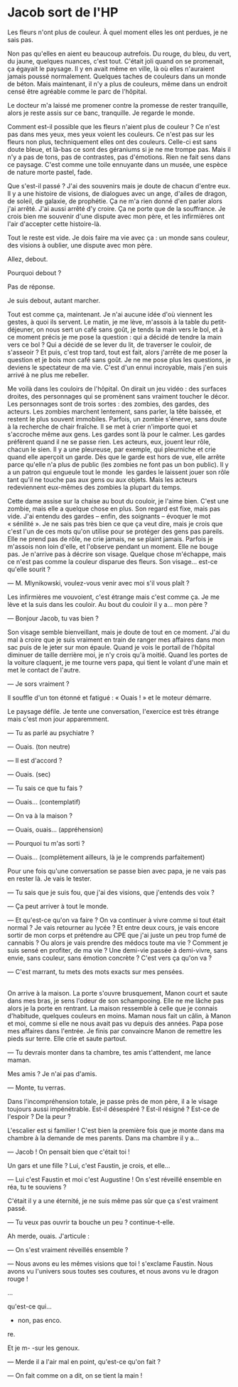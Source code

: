 # Jacob sort de l'HP

Les fleurs n'ont plus de couleur.
À quel moment elles les ont perdues, je ne sais pas.

Non pas qu'elles en aient eu beaucoup autrefois.
Du rouge, du bleu, du vert, du jaune, quelques nuances, c'est tout.
C'était joli quand on se promenait, ça égayait le paysage.
Il y en avait même en ville, là où elles n'auraient jamais poussé normalement.
Quelques taches de couleurs dans un monde de béton.
Mais maintenant, il n'y a plus de couleurs, même dans un endroit censé être agréable comme le parc de l'hôpital.

Le docteur m'a laissé me promener contre la promesse de rester tranquille, alors je reste assis sur ce banc, tranquille.
Je regarde le monde.

Comment est-il possible que les fleurs n'aient plus de couleur ?
Ce n'est pas dans mes yeux, mes yeux voient les couleurs.
Ce n'est pas sur les fleurs non plus, techniquement elles ont des couleurs.
Celle-ci est sans doute bleue, et là-bas ce sont des géraniums si je ne me trompe pas.
Mais il n'y a pas de tons, pas de contrastes, pas d'émotions.
Rien ne fait sens dans ce paysage.
C'est comme une toile ennuyante dans un musée, une espèce de nature morte pastel, fade.

Que s'est-il passé ?
J'ai des souvenirs mais je doute de chacun d'entre eux.
Il y a une histoire de visions, de dialogues avec un ange, d'ailes de dragon, de soleil, de galaxie, de prophétie.
Ça ne m'a rien donné d'en parler alors j'ai arrêté.
J'ai aussi arrêté d'y croire.
Ça ne porte que de la souffrance.
Je crois bien me souvenir d'une dispute avec mon père, et les infirmières ont l'air d'accepter cette histoire-là.

Tout le reste est vide.
Je dois faire ma vie avec ça : un monde sans couleur, des visions à oublier, une dispute avec mon père.

Allez, debout.

Pourquoi debout ?

Pas de réponse.

Je suis debout, autant marcher.

Tout est comme ça, maintenant.
Je n'ai aucune idée d'où viennent les gestes, à quoi ils servent.
Le matin, je me lève, m'assois à la table du petit-déjeuner, on nous sert un café sans goût, je tends la main vers le bol, et à ce moment précis je me pose la question : qui a décidé de tendre la main vers ce bol ?
Qui a décidé de se lever du lit, de traverser le couloir, de s'asseoir ?
Et puis, c'est trop tard, tout est fait, alors j'arrête de me poser la question et je bois mon café sans goût.
Je ne me pose plus les questions, je deviens le spectateur de ma vie.
C'est d'un ennui incroyable, mais j'en suis arrivé à ne plus me rebeller.

Me voilà dans les couloirs de l'hôpital.
On dirait un jeu vidéo : des surfaces droites, des personnages qui se promènent sans vraiment toucher le décor.
Les personnages sont de trois sortes : des zombies, des gardes, des acteurs.
Les zombies marchent lentement, sans parler, la tête baissée, et restent le plus souvent immobiles.
Parfois, un zombie s'énerve, sans doute à la recherche de chair fraîche.
Il se met à crier n'importe quoi et s'accroche même aux gens.
Les gardes sont là pour le calmer.
Les gardes préfèrent quand il ne se passe rien.
Les acteurs, eux, jouent leur rôle, chacun le sien.
Il y a une pleureuse, par exemple, qui pleurniche et crie quand elle aperçoit un garde.
Dès que le garde est hors de vue, elle arrête parce qu'elle n'a plus de public (les zombies ne font pas un bon public).
Il y a un patron qui engueule tout le monde  les gardes le laissent jouer son rôle tant qu'il ne touche pas aux gens ou aux objets.
Mais les acteurs redeviennent eux-mêmes des zombies la plupart du temps.

Cette dame assise sur la chaise au bout du couloir, je l'aime bien.
C'est une zombie, mais elle a quelque chose en plus.
Son regard est fixe, mais pas vide.
J'ai entendu des gardes – enfin, des soignants – évoquer le mot « sénilité ».
Je ne sais pas très bien ce que ça veut dire, mais je crois que c'est l'un de ces mots qu'on utilise pour se protéger des gens pas pareils.
Elle ne prend pas de rôle, ne crie jamais, ne se plaint jamais.
Parfois je m'assois non loin d'elle, et l'observe pendant un moment.
Elle ne bouge pas.
Je n'arrive pas à décrire son visage.
Quelque chose m'échappe, mais ce n'est pas comme la couleur disparue des fleurs.
Son visage... est-ce qu'elle sourit ?

— M. Mlynikowski, voulez-vous venir avec moi s'il vous plaît ?

Les infirmières me vouvoient, c'est étrange mais c'est comme ça.
Je me lève et la suis dans les couloir.
Au bout du couloir il y a... mon père ?

— Bonjour Jacob, tu vas bien ?

Son visage semble bienveillant, mais je doute de tout en ce moment.
J'ai du mal à croire que je suis vraiment en train de ranger mes affaires dans mon sac puis de le jeter sur mon épaule.
Quand je vois le portail de l'hôpital diminuer de taille derrière moi, je n'y crois qu'à moitié.
Quand les portes de la voiture claquent, je me tourne vers papa, qui tient le volant d'une main et met le contact de l'autre.

— Je sors vraiment ?

Il souffle d'un ton étonné et fatigué : « Ouais ! » et le moteur démarre.

Le paysage défile.
Je tente une conversation, l'exercice est très étrange mais c'est mon jour apparemment.

— Tu as parlé au psychiatre ?

— Ouais. (ton neutre)

— Il est d'accord ?

— Ouais. (sec)

— Tu sais ce que tu fais ?

— Ouais... (contemplatif)

— On va à la maison ?

— Ouais, ouais... (appréhension)

— Pourquoi tu m'as sorti ?

— Ouais... (complètement ailleurs, là je le comprends parfaitement)

Pour une fois qu'une conversation se passe bien avec papa, je ne vais pas en rester là.
Je vais le tester.

— Tu sais que je suis fou, que j'ai des visions, que j'entends des voix ?

— Ça peut arriver à tout le monde.

— Et qu'est-ce qu'on va faire ?
On va continuer à vivre comme si tout était normal ?
Je vais retourner au lycée ?
Et entre deux cours, je vais encore sortir de mon corps et prétendre au CPE que j'ai juste un peu trop fumé de cannabis ?
Ou alors je vais prendre des médocs toute ma vie ?
Comment je suis sensé en profiter, de ma vie ?
Une demi-vie passée à demi-vivre, sans envie, sans couleur, sans émotion concrète ?
C'est vers ça qu'on va ?

— C'est marrant, tu mets des mots exacts sur mes pensées.<br /><br />

On arrive à la maison.
La porte s'ouvre brusquement, Manon court et saute dans mes bras, je sens l'odeur de son schampooing.
Elle ne me lâche pas alors je la porte en rentrant.
La maison ressemble à celle que je connais d'habitude, quelques couleurs en moins.
Maman nous fait un câlin, à Manon et moi, comme si elle ne nous avait pas vu depuis des années.
Papa pose mes affaires dans l'entrée.
Je finis par convaincre Manon de remettre les pieds sur terre.
Elle crie et saute partout.

— Tu devrais monter dans ta chambre, tes amis t'attendent, me lance maman.

Mes amis ? Je n'ai pas d'amis.

— Monte, tu verras.

Dans l'incompréhension totale, je passe près de mon père, il a le visage toujours aussi impénétrable.
Est-il désespéré ?
Est-il résigné ?
Est-ce de l'espoir ?
De la peur ?

L'escalier est si familier !
C'est bien la première fois que je monte dans ma chambre à la demande de mes parents.
Dans ma chambre il y a...

— Jacob ! On pensait bien que c'était toi !

Un gars et une fille ?
Lui, c'est Faustin, je crois, et elle...

— Lui c'est Faustin et moi c'est Augustine !
On s'est réveillé ensemble en réa, tu te souviens ?

C'était il y a une éternité, je ne suis même pas sûr que ça s'est
vraiment passé.

— Tu veux pas ouvrir ta bouche un peu ? continue-t-elle.

Ah merde, ouais. J'articule :

— On s'est vraiment réveillés ensemble ?

— Nous avons eu les mêmes visions que toi !
s'exclame Faustin.
Nous avons vu l'univers sous toutes ses coutures, et nous avons vu le dragon rouge !

...

qu'est-ce qui...

   - non, pas enco.

re.

Et je m-                      -sur les genoux.

— Merde il a l'air mal en point, qu'est-ce qu'on fait ?

— On fait comme on a dit, on se tient la main !
